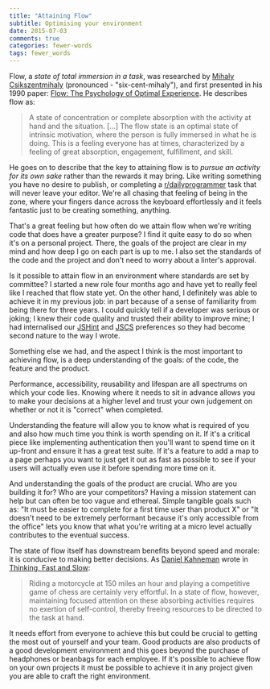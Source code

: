 ```yaml
---
title: "Attaining Flow"
subtitle: Optimising your environment
date: 2015-07-03
comments: true
categories: fewer-words
tags: fewer_words
---
```


Flow, a *state of total immersion in a task*, was researched by [Mihaly Csikszentmihaly](https://en.wikipedia.org/wiki/Mihaly_Csikszentmihalyi) (pronounced - "six-cent-mihaly"), and first presented in his 1990 paper: [Flow: The Psychology of Optimal Experience](http://www.amazon.co.uk/Flow-Psychology-Experience-Perennial-Classics/dp/0061339202). He describes flow as:

> A state of concentration or complete absorption with the activity at hand and the situation. \[...\] The flow state is an optimal state of intrinsic motivation, where the person is fully immersed in what he is doing. This is a feeling everyone has at times, characterized by a feeling of great absorption, engagement, fulfillment, and skill.

He goes on to describe that the key to attaining flow is to *pursue an activity for its own sake* rather than the rewards it may bring. Like writing something you have no desire to publish, or completing a [r/dailyprogrammer](https://www.reddit.com/r/dailyprogrammer) task that will never leave your editor. We're all chasing that feeling of being in the zone, where your fingers dance across the keyboard effortlessly and it feels fantastic just to be creating something, anything.

That's a great feeling but how often do we attain flow when we're writing code that does have a greater purpose? I find it quite easy to do so when it's on a personal project. There, the goals of the project are clear in my mind and how deep I go on each part is up to me. I also set the standards of the code and the project and don't need to worry about a linter's approval.

Is it possible to attain flow in an environment where standards are set by committee? I started a new role four months ago and have yet to really feel like I reached that flow state yet. On the other hand, I definitely was able to achieve it in my previous job: in part because of a sense of familiarity from being there for three years. I could quickly tell if a developer was serious or joking; I knew their code quality and trusted their ability to improve mine; I had internalised our [JSHint](http://jshint.com/) and [JSCS](http://jscs.info/) preferences so they had become second nature to the way I wrote.

Something else we had, and the aspect I think is the most important to achieving flow, is a deep understanding of the goals: of the code, the feature and the product.

Performance, accessibility, reusability and lifespan are all spectrums on which your code lies. Knowing where it needs to sit in advance allows you to make your decisions at a higher level and trust your own judgement on whether or not it is "correct" when completed.

Understanding the feature will allow you to know what is required of you and also how much time you think is worth spending on it. If it's a critical piece like implementing authentication then you'll want to spend time on it up-front and ensure it has a great test suite. If it's a feature to add a map to a page perhaps you want to just get it out as fast as possible to see if your users will actually even use it before spending more time on it.

And understanding the goals of the product are crucial. Who are you building it for? Who are your competitors? Having a mission statement can help but can often be too vague and ethereal. Simple tangible goals such as: "It must be easier to complete for a first time user than product X" or "It doesn't need to be extremely performant because it's only accessible from the office" lets you know that what you're writing at a micro level actually contributes to the eventual success.

The state of flow itself has downstream benefits beyond speed and morale: it is conducive to making better decisions. As [Daniel Kahneman](https://en.wikipedia.org/wiki/Daniel_Kahneman) wrote in [Thinking, Fast and Slow](http://www.amazon.co.uk/Thinking-Fast-Slow-Daniel-Kahneman/dp/0374533555):

> Riding a motorcycle at 150 miles an hour and playing a competitive game of chess are certainly very effortful. In a state of flow, however, maintaining focused attention on these absorbing activities requires no exertion of self-control, thereby freeing resources to be directed to the task at hand.

It needs effort from everyone to achieve this but could be crucial to getting the most out of yourself and your team. Good products are also products of a good development environment and this goes beyond the purchase of headphones or beanbags for each employee. If it's possible to achieve flow on your own projects it must be possible to achieve it in any project given you are able to craft the right environment.
